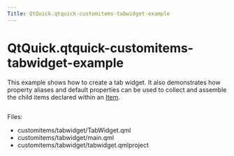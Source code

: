 ```yaml
---
Title: QtQuick.qtquick-customitems-tabwidget-example
---
```


# QtQuick.qtquick-customitems-tabwidget-example

<span class="subtitle"></span>
<!-- $$$customitems/tabwidget-description -->
<p>This example shows how to create a tab widget. It also demonstrates how property aliases and default properties can be used to collect and assemble the child items declared within an <a href="QtQuick.Item.md">Item</a>.</p>
<p class="centerAlign"><img src="https://developer.ubuntu.com/static/devportal_uploaded/fa167e5a-ab77-4088-a02a-7d3f8a316207-../qtquick-customitems-tabwidget-example/images/qml-tabwidget-example.png" alt="" /></p><p>Files:</p>
<ul>
<li>customitems/tabwidget/TabWidget.qml</li>
<li>customitems/tabwidget/main.qml</li>
<li>customitems/tabwidget/tabwidget.qmlproject</li>
</ul>
<!-- @@@customitems/tabwidget -->

